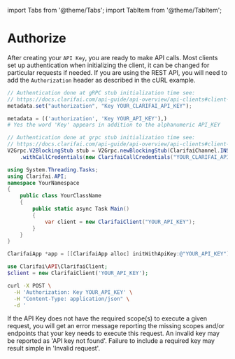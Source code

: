 import Tabs from '@theme/Tabs';
import TabItem from '@theme/TabItem';

# Authorize

After creating your `API Key`, you are ready to make API calls. Most
clients set up authentication when initializing the client, it can be
changed for particular requests if needed. If you are using the REST
API, you will need to add the `Authorization` header as described in
the cURL example.

<Tabs>
<TabItem value="js" label="Javascript" default>

```javascript
// Authentication done at gRPC stub initialization time see:
// https://docs.clarifai.com/api-guide/api-overview/api-clients#client-installation-instructions
metadata.set("authorization", "Key YOUR_CLARIFAI_API_KEY");
```
</TabItem>

<TabItem value="python" label="Python">

```python
metadata = (('authorization', 'Key YOUR_API_KEY'),)
# Yes the word 'Key' appears in addition to the alphanumeric API_KEY
```
</TabItem>

<TabItem value="java" label="Java">

```java
// Authentication done at grpc stub initialization time see:
// https://docs.clarifai.com/api-guide/api-overview/api-clients#client-installation-instructions
V2Grpc.V2BlockingStub stub = V2Grpc.newBlockingStub(ClarifaiChannel.INSTANCE.getGrpcChannel())
    .withCallCredentials(new ClarifaiCallCredentials("YOUR_CLARIFAI_API_KEY"));
```
</TabItem>

<TabItem value="csharp" label="C#">

```csharp
using System.Threading.Tasks;
using Clarifai.API;
namespace YourNamespace
{
    public class YourClassName
    {
        public static async Task Main()
        {
            var client = new ClarifaiClient("YOUR_API_KEY");
        }
    }
}
```
</TabItem>

<TabItem value="objective-c" label="Objective-C">

```objectivec
ClarifaiApp *app = [[ClarifaiApp alloc] initWithApiKey:@"YOUR_API_KEY"];
```
</TabItem>

<TabItem value="php" label="PHP">

```php
use Clarifai\API\ClarifaiClient;
$client = new ClarifaiClient('YOUR_API_KEY');
```
</TabItem>

<TabItem value="cURL" label="cURL">

```bash
curl -X POST \
  -H 'Authorization: Key YOUR_API_KEY' \
  -H "Content-Type: application/json" \
  -d '
```
</TabItem>
</Tabs>

If the API Key does not have the required scope\(s\) to execute a
given request, you will get an error message reporting the missing
scopes and/or endpoints that your key needs to execute this
request. An invalid key may be reported as 'API key not
found'. Failure to include a required key may result simple in
'Invalid request'.
